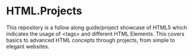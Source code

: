 # HTML.Projects
This repository is a follow along guide/project showcase of HTML5 which indicates the usage of &lt;tags> and different HTML Elements. This covers basics to advanced HTML concepts through projects, from simple to elegant websites.
